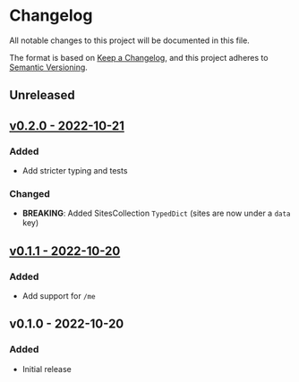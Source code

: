 # Changelog

All notable changes to this project will be documented in this file.

The format is based on [Keep a Changelog](https://keepachangelog.com), and this project adheres to [Semantic Versioning](https://semver.org).

## Unreleased

## [v0.2.0 - 2022-10-21](https://github.com/owenvoke/ohdear-python-sdk/compare/v0.1.1...v0.2.0)

### Added
- Add stricter typing and tests

### Changed
- **BREAKING**: Added SitesCollection `TypedDict` (sites are now under a `data` key)

## [v0.1.1 - 2022-10-20](https://github.com/owenvoke/ohdear-python-sdk/compare/v0.1.0...v0.1.1)

### Added
- Add support for `/me`

## v0.1.0 - 2022-10-20

### Added
- Initial release
